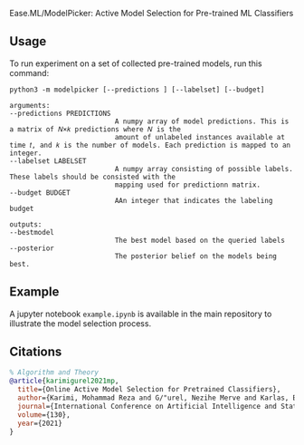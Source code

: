 Ease.ML/ModelPicker: Active Model Selection for Pre-trained ML Classifiers


## Usage
To run experiment on a set of collected pre-trained models, run this command:

```buildoutcfg
python3 -m modelpicker [--predictions ] [--labelset] [--budget]
```

```buildoutcfg
arguments:
--predictions PREDICTIONS 
                          A numpy array of model predictions. This is a matrix of 𝑁×𝑘 predictions where 𝑁 is the 
                          amount of unlabeled instances available at time 𝑡, and 𝑘 is the number of models. Each prediction is mapped to an integer.
--labelset LABELSET 
                          A numpy array consisting of possible labels. These labels should be consisted with the 
                          mapping used for predictionn matrix.
--budget BUDGET 
                          AAn integer that indicates the labeling budget

outputs:
--bestmodel  
                          The best model based on the queried labels 
--posterior 
                          The posterior belief on the models being best.
```
## Example
A jupyter notebook `example.ipynb` is available in the main repository to illustrate the model selection process. 

## Citations

```bibtex
% Algorithm and Theory 
@article{karimigurel2021mp,
  title={Online Active Model Selection for Pretrained Classifiers},
  author={Karimi, Mohammad Reza and G/"urel, Nezihe Merve and Karlas, Bojan and Rausch, Johannes and Zhang, Ce and Krause, Andreas},
  journal={International Conference on Artificial Intelligence and Statistics},
  volume={130},
  year={2021}
}
